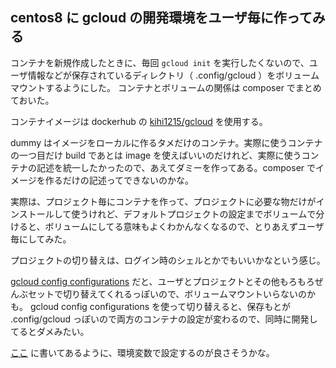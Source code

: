 ## centos8 に gcloud の開発環境をユーザ毎に作ってみる

コンテナを新規作成したときに、毎回 `gcloud init` を実行したくないので、ユーザ情報などが保存されているディレクトリ（ .config/gcloud ）をボリュームマウントするようにした。
コンテナとボリュームの関係は composer でまとめておいた。

コンテナイメージは dockerhub の [kihi1215/gcloud](https://hub.docker.com/repository/docker/kihi1215/gcloud) を使用する。

dummy はイメージをローカルに作るタメだけのコンテナ。実際に使うコンテナの一つ目だけ build であとは image を使えばいいのだけれど、実際に使うコンテナの記述を統一したかったので、あえてダミーを作ってある。composer でイメージを作るだけの記述ってできないのかな。

実際は、プロジェクト毎にコンテナを作って、プロジェクトに必要な物だけがインストールして使うけれど、デフォルトプロジェクトの設定までボリュームで分けると、ボリュームにしてる意味もよくわかんなくなるので、とりあえずユーザ毎にしてみた。

プロジェクトの切り替えは、ログイン時のシェルとかでもいいかなという感じ。

[gcloud config configurations](https://cloud.google.com/sdk/gcloud/reference/config/configurations?hl=ja) だと、ユーザとプロジェクトとその他もろもろぜんぶセットで切り替えてくれるっぽいので、ボリュームマウントいらないのかも。
gcloud config configurations を使って切り替えると、保存もとが .config/gcloud っぽいので両方のコンテナの設定が変わるので、同時に開発してるとダメみたい。

[ここ](https://cloud.google.com/sdk/docs/properties?hl=ja) に書いてあるように、環境変数で設定するのが良さそうかな。